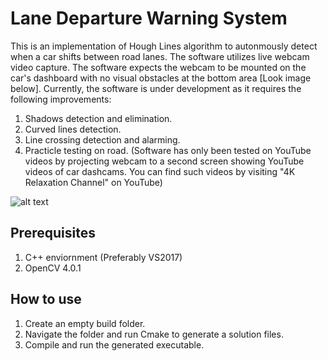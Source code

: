 # Lane Departure Warning System

This is an implementation of Hough Lines algorithm to autonmously detect when a car shifts between road lanes. The software utilizes live webcam video capture. The software expects the webcam to be mounted on the car's dashboard with no visual obstacles at the bottom area [Look image below].
Currently, the software is under development as it requires the following improvements:
1. Shadows detection and elimination.
2. Curved lines detection.
3. Line crossing detection and alarming.
4. Practicle testing on road. (Software has only been tested on YouTube videos by projecting webcam to a second screen showing YouTube videos of car dashcams. You can find such videos by visiting "4K Relaxation Channel" on YouTube)

![alt text](https://github.com/oisy92/Lane-Departure-Warning-System/blob/master/images/LDWS.PNG)

## Prerequisites
1. C++ enviornment (Preferably VS2017)
2. OpenCV 4.0.1

## How to use
1. Create an empty build folder.
2. Navigate the folder and run Cmake to generate a solution files.
3. Compile and run the generated executable.